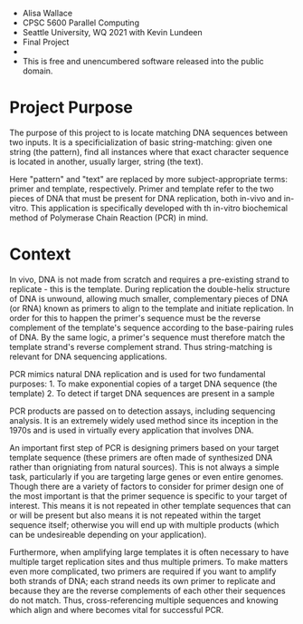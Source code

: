 
 * Alisa Wallace
 * CPSC 5600 Parallel Computing 
 * Seattle University, WQ 2021 with Kevin Lundeen
 * Final Project
 * 
 * This is free and unencumbered software released into the public domain.
 
 # Project Purpose

 The purpose of this project to is locate matching DNA sequences between two inputs.  It is a specificialization of basic string-matching: given one string (the pattern), find all instances where that exact character sequence is located in another, usually larger, string (the text).  

 Here "pattern" and "text" are replaced by more subject-appropriate terms: primer and template, respectively.  Primer and template refer to the two pieces of DNA that must be present for DNA replication, both in-vivo and in-vitro. This application is specifically developed with th in-vitro biochemical method of Polymerase Chain Reaction (PCR) in mind. 

# Context

 In vivo, DNA is not made from scratch and requires a pre-existing strand to replicate - this is the template.  During replication the double-helix structure of DNA is unwound, allowing much smaller, complementary pieces of DNA (or RNA) known as primers to align to the template and initiate replication.  In order for this to happen the primer's sequence must be the reverse complement of the template's sequence according to the base-pairing rules of DNA.  By the same logic, a primer's sequence must therefore match the template strand's reverse complement strand.  Thus string-matching is relevant for DNA sequencing applications.  

 PCR mimics natural DNA replication and is used for two fundamental purposes:
    1.  To make exponential copies of a target DNA sequence (the template)
    2.  To detect if target DNA sequences are present in a sample

PCR products are passed on to detection assays, including sequencing analysis.  It is an extremely widely used method since its inception in the 1970s and is used in virtually every application that involves DNA.

An important first step of PCR is designing primers based on your target template sequence (these primers are often made of synthesized DNA rather than origniating from natural sources).  This is not always a simple task, particularly if you are targeting large genes or even entire genomes.  Though there are a variety of factors to consider for primer design one of the most important is that the primer sequence is specific to your target of interest.  This means it is not repeated in other template sequences that can or will be present but also means it is not repeated within the target sequence itself; otherwise you will end up with multiple products (which can be undesireable depending on your application).

Furthermore, when amplifying large templates it is often necessary to have multiple target replication sites and thus multiple primers.  To make matters even more complicated, two primers are required if you want to amplify both strands of DNA; each strand needs its own primer to replicate and because they are the reverse complements of each other their sequences do not match.  Thus, cross-referencing multiple sequences and knowing which align and where becomes vital for successful PCR.  


 